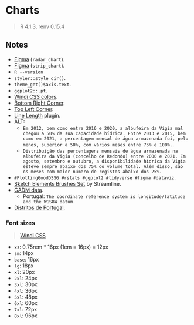 # Charts

> R 4.1.3, renv 0.15.4

## Notes

- [Figma](https://www.figma.com/file/pn4SRRD9gUnYrNq7S9SbRh/radar_chart?node-id=0%3A1) (`radar_chart`).
- [Figma](https://www.figma.com/file/fashWaspUYpcRgGyy951N2/strip_chart?node-id=0%3A1) (`strip_chart`).
- `R --version`
- `styler::style_dir()`.
- `theme_get()$axis.text`.
- `ggplot2::.pt`.
- [Windi CSS colors](https://windicss.org/utilities/general/colors.html).
- [Bottom Right Corner](https://www.compart.com/en/unicode/U+231F).
- [Top Left Corner](https://www.compart.com/en/unicode/U+231C).
- [Line Length](https://www.figma.com/community/plugin/875546357676392881/Line-Length) plugin.
- ALT:
  - `Em 2012, bem como entre 2016 e 2020, a albufeira da Vigia mal chegou a 50% da sua capacidade hídrica. Entre 2013 e 2015, bem como em 2021, a percentagem mensal de água armazenada foi, pelo menos, superior a 50%, com vários meses entre 75% e 100%.`.
  - `Distribuição das percentagens mensais de água armazenada na albufeira da Vigia (concelho de Redondo) entre 2000 e 2021. Em agosto, setembro e outubro, a disponibilidade hídrica da Vigia esteve sempre abaixo dos 75% do volume total. Além disso, são os meses com maior número de registos abaixo dos 25%.`
- `#PlottingGoodDSSG #rstats #ggplot2 #tidyverse #figma #dataviz`.
- [Sketch Elements Brushes Set](https://www.figma.com/community/file/1088571331676113926) by Streamline.
- [GADM data](https://gadm.org/download_country.html).
  - Portugal: `The coordinate reference system is longitude/latitude and the WGS84 datum.`
- [Distritos de Portugal](https://dados.gov.pt/en/datasets/distritos-de-portugal/).

### Font sizes

> [Windi CSS](https://windicss.org/utilities/general/typography.html#font-size)

- `xs`: 0.75rem \* 16px (1em = 16px) = 12px
- `sm`: 14px
- `base`: 16px
- `lg`: 18px
- `xl`: 20px
- `2xl`: 24px
- `3xl`: 30px
- `4xl`: 36px
- `5xl`: 48px
- `6xl`: 60px
- `7xl`: 72px
- `8xl`: 96px
